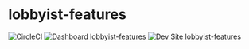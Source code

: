 # lobbyist-features

[![CircleCI](https://circleci.com/gh/allanglez/lobbyist-features.svg?style=shield)](https://circleci.com/gh/allanglez/lobbyist-features)
[![Dashboard lobbyist-features](https://img.shields.io/badge/dashboard-lobbyist_features-yellow.svg)](https://dashboard.pantheon.io/sites/79d3a15a-c280-48fd-bc0c-78d81d8d6de7#dev/code)
[![Dev Site lobbyist-features](https://img.shields.io/badge/site-lobbyist_features-blue.svg)](http://dev-lobbyist-features.pantheonsite.io/)